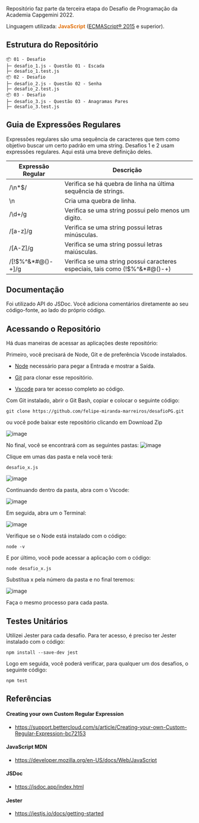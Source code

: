 Repositório faz parte da terceira etapa do Desafio de Programação da Academia Capgemini 2022.

Linguagem utilizada: <span style="color:#E3710C;"><strong>JavaScript</strong></span> (<a href="https://262.ecma-international.org/6.0/" target="_blank">ECMAScript® 2015</a> e superior).

## Estrutura do Repositório

```
📦 01 - Desafio
├─ desafio_1.js - Questão 01 - Escada
├─ desafio_1.test.js
📦 02 - Desafio
├─ desafio_2.js - Questão 02 - Senha
├─ desafio_2.test.js
📦 03 - Desafio 
├─ desafio_3.js - Questão 03 - Anagramas Pares
├─ desafio_3.test.js
```

## Guia de Expressões Regulares

Expressões regulares são uma sequência de caracteres que tem como objetivo buscar um certo padrão em uma string.
Desafios 1 e 2 usam expressões regulares. Aqui está uma breve definição deles.

| Expressão Regular | Descrição                                                                     |
| ----------------- | ----------------------------------------------------------------------------- |
| /\n\*$/           | Verifica se há quebra de linha na última sequência de strings.                |
| \n                | Cria uma quebra de linha.                                                     |
| /\d+/g            | Verifica se uma string possui pelo menos um digito.                           |
| /[a-z]/g          | Verifica se uma string possui letras minúsculas.                              |
| /[A-Z]/g          | Verifica se uma string possui letras maiúsculas.                              |
| /[!$%^&*#@()-+]/g | Verifica se uma string possui caracteres especiais, tais como (!$%^&\*#@()-+) |

## Documentação

Foi utilizado API do JSDoc. Você adiciona comentários diretamente ao seu código-fonte, ao lado do próprio código.

## Acessando o Repositório

Há duas maneiras de acessar as aplicações deste repositório:

Primeiro, você precisará de Node, Git e de preferência Vscode instalados.

- <a href="https://nodejs.org/en/">Node<a/> necessário para pegar a Entrada e mostrar a Saída.
- <a href="https://git-scm.com/downloads">Git<a/> para clonar esse repositório.

- <a href="https://code.visualstudio.com/">Vscode<a/> para ter acesso completo ao código.

Com Git instalado, abrir o Git Bash, copiar e colocar o seguinte código:

```
git clone https://github.com/felipe-miranda-marreiros/desafioPG.git
```

ou você pode baixar este repositório clicando em Download Zip

![image](https://user-images.githubusercontent.com/91689754/154537871-21d99722-750c-44b7-8b14-41325fff744a.png)

No final, você se encontrará com as seguintes pastas:
![image](https://user-images.githubusercontent.com/91689754/154509855-74fe08de-2667-42d5-91ed-f446fb95bb4c.png)

Clique em umas das pasta e nela você terá:

```
desafio_x.js
```

![image](https://user-images.githubusercontent.com/91689754/154542869-9a0a4d99-ca10-4bfc-aa41-921fe51b5c2f.png)

Continuando dentro da pasta, abra com o Vscode:

![image](https://user-images.githubusercontent.com/91689754/154543181-6133f915-a535-47ca-84aa-9b6cd8161f2a.png)

Em seguida, abra um o Terminal:

![image](https://user-images.githubusercontent.com/91689754/154543994-7cc4c1bc-261c-4fb7-8079-117e6537cb54.png)

Verifique se o Node está instalado com o código:

```
node -v
```

E por último, você pode acessar a aplicação com o código:

```
node desafio_x.js
```

Substitua x pela número da pasta e no final teremos:

![image](https://user-images.githubusercontent.com/91689754/154544749-5e9e89ab-43b2-4a3a-8b16-ad342597cc33.png)

Faça o mesmo processo para cada pasta.

## Testes Unitários

Utilizei Jester para cada desafio. Para ter acesso, é preciso ter Jester instalado com o código:

```
npm install --save-dev jest
```

Logo em seguida, você poderá verificar, para qualquer um dos desafios, o seguinte código:

```
npm test
```

## Referências

#### Creating your own Custom Regular Expression

- https://support.bettercloud.com/s/article/Creating-your-own-Custom-Regular-Expression-bc72153

#### JavaScript MDN

- https://developer.mozilla.org/en-US/docs/Web/JavaScript

#### JSDoc

- https://jsdoc.app/index.html

#### Jester

- https://jestjs.io/docs/getting-started
